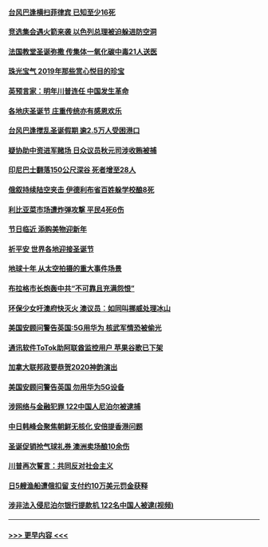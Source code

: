 #### [台风巴逢横扫菲律宾 已知至少16死](../pages/prog202/a102737673.md?t=12261301) 
#### [竞选集会遇火箭来袭 以色列总理被迫躲进防空洞](../pages/prog202/a102737659.md?t=12261301) 
#### [法国教堂圣诞弥撒 传集体一氧化碳中毒21人送医](../pages/prog202/a102737634.md?t=12261301) 
#### [珠光宝气 2019年那些赏心悦目的珍宝](../pages/prog202/a102737509.md?t=12261301) 
#### [英预言家：明年川普连任 中国发生革命](../pages/prog202/a102737473.md?t=12261301) 
#### [各地庆圣诞节 庄重传统亦有感恩欢乐](../pages/prog202/a102737408.md?t=12261301) 
#### [台风巴逢搅乱圣诞假期 逾2.5万人受困港口](../pages/prog202/a102737251.md?t=12261301) 
#### [疑协助中资进军赌场 日众议员秋元司涉收贿被捕](../pages/prog202/a102737233.md?t=12261301) 
#### [印尼巴士翻落150公尺深谷 死者增至28人](../pages/prog202/a102737223.md?t=12261301) 
#### [俄叙持续陆空夹击 伊德利布省百姓躲学校酿8死](../pages/prog202/a102737191.md?t=12261301) 
#### [利比亚菜市场遭炸弹攻撃 平民4死6伤](../pages/prog202/a102737143.md?t=12261301) 
#### [节日临近 添购美物迎新年](../pages/prog202/a102737092.md?t=12261301) 
#### [祈平安 世界各地迎接圣诞节](../pages/prog202/a102736843.md?t=12261301) 
#### [地球十年 从太空拍摄的重大事件场景](../pages/prog202/a102736974.md?t=12261301) 
#### [布拉格市长炮轰中共“不可靠且充满怨恨”](../pages/prog202/a102736994.md?t=12261301) 
#### [环保少女吁澳府快灭火 澳议员︰如同叫挪威处理冰山](../pages/prog202/a102736966.md?t=12261301) 
#### [美国安顾问警告英国:5G用华为 核武军情恐被偷光](../pages/prog202/a102736892.md?t=12261301) 
#### [通讯软件ToTok助阿联酋监控用户 苹果谷歌已下架](../pages/prog202/a102736827.md?t=12261301) 
#### [加拿大联邦政要恭贺2020神韵演出](../pages/prog202/a102736896.md?t=12261301) 
#### [美国安顾问警告英国 勿用华为5G设备](../pages/prog202/a102736841.md?t=12261301) 
#### [涉网络与金融犯罪 122中国人尼泊尔被逮捕](../pages/prog202/a102736814.md?t=12261301) 
#### [中日韩峰会聚焦朝鲜无核化 安倍提香港问题](../pages/prog202/a102736807.md?t=12261301) 
#### [圣诞促销抢气球礼券 澳洲卖场酿10余伤](../pages/prog202/a102736654.md?t=12261301) 
#### [川普再次誓言：共同反对社会主义](../pages/prog202/a102736539.md?t=12261301) 
#### [日5艘渔船遭俄扣留 支付约10万美元罚金获释](../pages/prog202/a102736545.md?t=12261301) 
#### [涉非法入侵尼泊尔银行提款机 122名中国人被逮(视频)](../pages/prog202/a102736461.md?t=12261301) 

----
#### [ >>> 更早内容 <<< ](../indexes/prog202-earlier.md)

